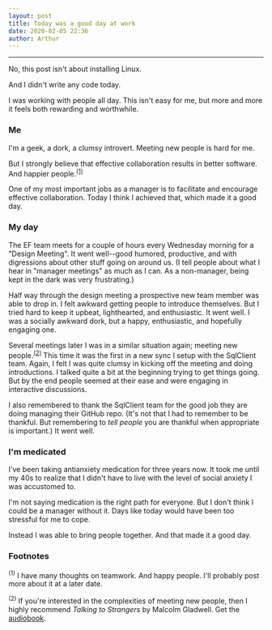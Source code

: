 ```yaml
---
layout: post
title: Today was a good day at work
date: 2020-02-05 22:36
author: Arthur
---
```


---

No, this post isn't about installing Linux.

And I didn't write any code today.

I was working with people all day. This isn't easy for me, but more and more it feels both rewarding and worthwhile.

### Me

I'm a geek, a dork, a clumsy introvert. Meeting new people is hard for me.

But I strongly believe that effective collaboration results in better software. And happier people.<sup>[(1)](#footnote-1)</sup>

One of my most important jobs as a manager is to facilitate and encourage effective collaboration. Today I think I achieved that, which made it a good day.

### My day

The EF team meets for a couple of hours every Wednesday morning for a "Design Meeting". It went well--good humored, productive, and with digressions about other stuff going on around us. (I tell people about what I hear in "manager meetings" as much as I can. As a non-manager, being kept in the dark was very frustrating.)

Half way through the design meeting a prospective new team member was able to drop in. I felt awkward getting people to introduce themselves. But I tried hard to keep it upbeat, lighthearted, and enthusiastic. It went well. I was a socially awkward dork, but a happy, enthusiastic, and hopefully engaging one.

Several meetings later I was in a similar situation again; meeting new people.<sup>[(2)](#footnote-2)</sup> This time it was the first in a new sync I setup with the SqlClient team. Again, I felt I was quite clumsy in kicking off the meeting and doing introductions. I talked quite a bit at the beginning trying to get things going. But by the end people seemed at their ease and were engaging in interactive discussions.

I also remembered to thank the SqlClient team for the good job they are doing managing their GitHub repo. (It's not that I had to remember to be thankful. But remembering to _tell people_ you are thankful when appropriate is important.) It went well.

### I'm medicated

I've been taking antianxiety medication for three years now. It took me until my 40s to realize that I didn't have to live with the level of social anxiety I was accustomed to.

I'm not saying medication is the right path for everyone. But I don't think I could be a manager without it. Days like today would have been too stressful for me to cope.

Instead I was able to bring people together. And that made it a good day.

### Footnotes

<a name="footnote-1"></a>
<sup>(1)</sup> I have many thoughts on teamwork. And happy people. I'll probably post more about it at a later date.

<a name="footnote-2"></a>
<sup>(2)</sup> If you're interested in the complexities of meeting new people, then I highly recommend <em>Talking to Strangers</em> by Malcolm Gladwell. Get the <a href="https://www.audible.com/pd/Talking-to-Strangers-Audiobook/1549150340">audiobook</a>.
